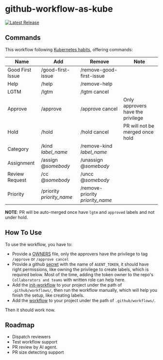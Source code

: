 # github-workflow-as-kube

 [![Latest Release](https://img.shields.io/github/v/release/kerthcet/github-workflow-as-kube?include_prereleases)](https://github.com/kerthcet/github-workflow-as-kube/releases/latest)

## Commands

This workflow following [Kubernetes habits](https://prow.k8s.io/command-help?repo=kubernetes%2Fkubernetes), offering commands:

| Name | Add | Remove | Note |
| ---- | ----- | ----- | -----|
| Good First Issue | /good-first-issue | /remove-good-first-issue | |
| Help | /help | /remove-help | |
| LGTM | /lgtm | /lgtm cancel | |
| Approve | /approve | /approve cancel | Only approvers have the privilege |
| Hold | /hold | /hold cancel | PR will not be merged once hold |
| Category | /kind _label_name_ | /remove-kind _label_name_ | |
| Assignment | /assign @_somebody_ | /unassign @_somebody_ | |
| Review Request | /cc @_somebody_ | /uncc @_somebody_ | |
| Priority | /priority _priority_name_ | /remove-priority _priority_name_ | |

**NOTE**: PR will be auto-merged once have `lgtm` and `approved` labels and not under hold.

## How To Use

To use the workflow, you have to:

- Provide a [OWNERS](./OWNERS) file, only the approvers have the privilege to tag `/approve` or `/approve cancel`
- Provide a github [secret](https://docs.github.com/en/actions/security-guides/using-secrets-in-github-actions) with the name of `AGENT_TOKEN`, it should have right permissions, like owning the privilege to create labels, which is required below. Most of the time, adding the token owner to the repo's `Collaborators and teams` with written role can help here.
- Add the [init-workflow](./examples/kube-workflow-init.yaml) to your project under the path of `.github/workflows/`, then run the workflow manually, which will help you finish the setup, like creating labels.
- Add the [workflow](./examples/kube-workflow.yaml) to your project under the path of `.github/workflows/`.

Then it should work now.

## Roadmap

- Dispatch reviewers
- Test workflow support
- PR review by AI agent.
- PR size detecting support
